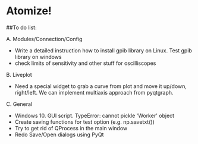 # Atomize!

##To do list:

A. Modules/Connection/Config
- Write a detailed instruction how to install gpib library on Linux. Test gpib library on windows
- check limits of sensitivity and other stuff for oscilliscopes

B. Liveplot
- Need a special widget to grab a curve from plot and move it up/down, right/left. We can implement multiaxis approach from pyqtgraph.

C. General
- Windows 10. GUI script. TypeError: cannot pickle 'Worker' object
- Create saving functions for test option (e.g. np.savetxt())
- Try to get rid of QProcess in the main window
- Redo Save/Open dialogs using PyQt












